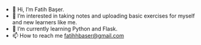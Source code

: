- 👋 Hi, I’m Fatih Başer.
- 👀 I’m interested in taking notes and uploading basic exercises for myself and new learners like me.
- 🌱 I’m currently learning Python and Flask.
- 📫 How to reach me fatihhbaser@gmail.com

<!---
fbaserr/fbaserr is a ✨ special ✨ repository because its `README.md` (this file) appears on your GitHub profile.
You can click the Preview link to take a look at your changes.
--->
